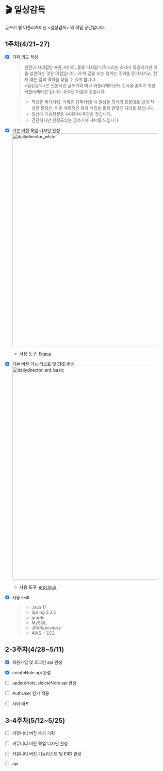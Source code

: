 # 🎬 일상감독
글쓰기 웹 어플리케이션 &lt;일상감독> 의 작업 공간입니다.


## 1주차(4/21~27)

- [x] 기획 의도 작성
  > 완전히 자리잡은 숏폼 사이로, 종종 디지털 디톡스라는 화제가 등장하지만 이를 실천하는 것은 어렵습니다. 이 때 글을 쓰는 행위는 주위를 환기시키고, 현재 겪는 일의 맥락을 찾을 수 있게 합니다.  
  > <일상감독>은 전문적인 글쓰기와 메모 어플리케이션의 간극을 줄이기 위한 어플리케이션 입니다. 효과는 다음과 같습니다.
  > - 작성은 독자처럼, 기획은 감독처럼! 내 일상을 의식의 흐름대로 쉽게 작성한 문장은, 이후 계획적인 위치 배정을 통해 알맞은 자리를 찾습니다.
  > - 일상에 기승전결을 부여하며 주관을 찾습니다.
  > - 간단하지만 완성도있는 글쓰기에 재미를 느낍니다.

- [x] 기본 버전 목업 디자인 완성  
  <img width="700" alt="dailydirector_white" src="https://github.com/OhHaneol/daily-director/assets/62991586/112d2890-9694-4508-b728-b22c9f9d8013">

  - 사용 도구: [Figma](https://www.figma.com/)

- [x] 기본 버전 기능 리스트 및 ERD 완성  
  <img width="700" alt="dailydirector_erd_basic" src="https://github.com/OhHaneol/daily-director/assets/62991586/c3991db6-2d93-4653-8a5e-a1aea3cdcced">

  - 사용 도구: [erdcloud](https://www.erdcloud.com/)

- [x] 사용 skill
  > - Java 17
  > - Spring 3.2.5
  > - gradle
  > - MySQL
  > - JPARepository
  > - AWS + EC2

## 2-3주차(4/28~5/11)

- [X] 회원가입 및 로그인 api 완성

- [X] createNote api 완성

- [ ] updateNote, deleteNote api 완성

- [ ] AuthUser 인가 적용

- [ ] 서버 배포

## 3-4주차(5/12~5/25)

- [ ] 커뮤니티 버전 추가 기획

- [ ] 커뮤니티 버전 목업 디자인 완성

- [ ] 커뮤니티 버전 기능리스트 및 ERD 완성

- [ ] api
